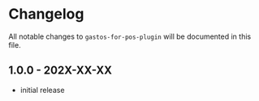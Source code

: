 # Changelog

All notable changes to `gastos-for-pos-plugin` will be documented in this file.

## 1.0.0 - 202X-XX-XX

- initial release
